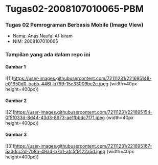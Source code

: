 # Tugas02-2008107010065-PBM
### Tugas 02 Pemrograman Berbasis Mobile (Image View)
- Nama: Anas Naufal Al-kiram
- NIM: 2008107010065

### Tampilan yang ada dalam repo ini
#### Gambar 1
![1](https://user-images.githubusercontent.com/72111231/221695148-c01950d0-babb-446f-b769-15e33009bc2c.jpeg {width=40px height=400px})
#### Gambar 2
![2](https://user-images.githubusercontent.com/72111231/221695154-0f5f033d-8d44-43d3-8973-ae1fbbdc7f71.jpeg {width=40px height=400px})
#### Gambar 3
![3](https://user-images.githubusercontent.com/72111231/221695167-5addcc2d-7b8a-49a4-b7b1-afc5f9122a5d.jpeg {width=40px height=400px})
